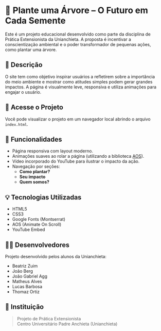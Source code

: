# 🌱 Plante uma Árvore – O Futuro em Cada Semente

Este é um projeto educacional desenvolvido como parte da disciplina de Prática Extensionista da Unianchieta. A proposta é incentivar a conscientização ambiental e o poder transformador de pequenas ações, como plantar uma árvore.

## 📌 Descrição

O site tem como objetivo inspirar usuários a refletirem sobre a importância do meio ambiente e mostrar como atitudes simples podem gerar grandes impactos. A página é visualmente leve, responsiva e utiliza animações para engajar o usuário.

## 🔗 Acesse o Projeto

Você pode visualizar o projeto em um navegador local abrindo o arquivo `index.html`.

## 🧩 Funcionalidades

- Página responsiva com layout moderno.
- Animações suaves ao rolar a página (utilizando a biblioteca [AOS](https://michalsnik.github.io/aos/)).
- Vídeo incorporado do YouTube para ilustrar o impacto da ação.
- Navegação por seções:
  - **Como plantar?**
  - **Seu impacto**
  - **Quem somos?**


## 💡 Tecnologias Utilizadas

- HTML5
- CSS3
- Google Fonts (Montserrat)
- AOS (Animate On Scroll)
- YouTube Embed

## 👩‍💻 Desenvolvedores

Projeto desenvolvido pelos alunos da Unianchieta:

- Beatriz Zuim  
- João Berg  
- João Gabriel Agg  
- Matheus Alves  
- Lucas Barbosa  
- Thomaz Ortiz

## 🏫 Instituição

> Projeto de Prática Extensionista  
> Centro Universitário Padre Anchieta (Unianchieta)
